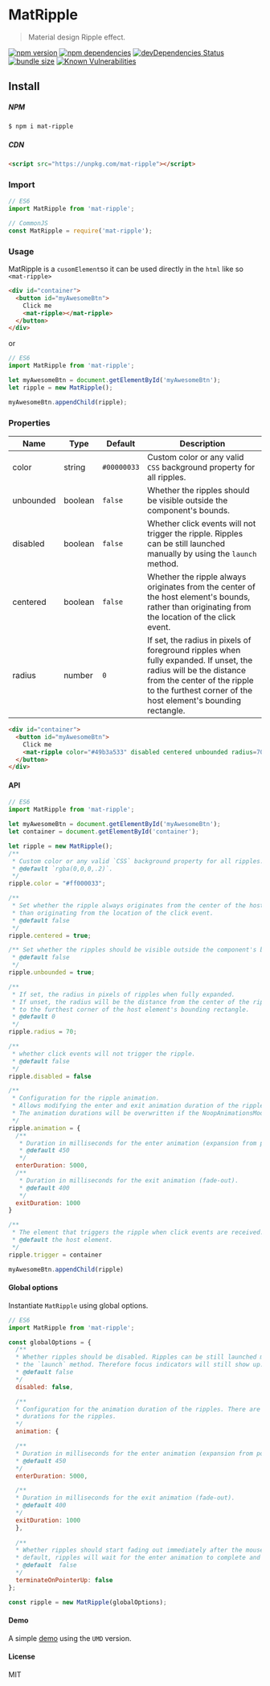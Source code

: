 # MatRipple

> Material design Ripple effect.

[![npm version](https://badgen.net/npm/v/mat-ripple)](https://www.npmjs.com/package/mat-ripple) [![npm dependencies](https://badgen.net/david/dep/moustafajazzar/mat-ripple)](https://david-dm.org/moustafajazzar/mat-ripple) [![devDependencies Status](https://david-dm.org/moustafajazzar/mat-ripple/dev-status.svg)](https://david-dm.org/moustafajazzar/mat-ripple?type=dev) [![bundle size](https://badgen.net/bundlephobia/minzip/mat-ripple)](https://bundlephobia.com/result?p=mat-ripple) [![Known Vulnerabilities](https://snyk.io/test/github/moustafajazzar/mat-ripple/badge.svg)](https://snyk.io/test/github/moustafajazzar/mat-ripple)
## Install
##### NPM
```bash
$ npm i mat-ripple
```
##### CDN
```html
<script src="https://unpkg.com/mat-ripple"></script>
```

### Import
```javascript
// ES6
import MatRipple from 'mat-ripple';

// CommonJS
const MatRipple = require('mat-ripple');
```
### Usage
MatRipple is a `cusomElement`so it can be used directly in the `html` like so `<mat-ripple>`
```html
<div id="container">
  <button id="myAwesomeBtn">
    Click me
    <mat-ripple></mat-ripple>
  </button>
</div>
```
or
```javascript
// ES6
import MatRipple from 'mat-ripple';

let myAwesomeBtn = document.getElementById('myAwesomeBtn');
let ripple = new MatRipple();

myAwesomeBtn.appendChild(ripple);
```
### Properties
| Name    | Type    | Default     | Description |
| ----    | ----    | -------     | ----------- | 
|color    | string  | `#00000033` | Custom color or any valid `CSS` background property for all ripples.|
|unbounded| boolean | `false`     | Whether the ripples should be visible outside the component's bounds.|
|disabled | boolean | `false`     | Whether click events will not trigger the ripple. Ripples can be still launched manually by using the `launch` method.|
|centered | boolean | `false`     | Whether the ripple always originates from the center of the host element's bounds, rather than originating from the location of the click event.|
|radius   |  number | `0`         | If set, the radius in pixels of foreground ripples when fully expanded. If unset, the radius will be the distance from the center of the ripple to the furthest corner of the host element's bounding rectangle.|
```html
<div id="container">
  <button id="myAwesomeBtn">
    Click me
    <mat-ripple color="#49b3a533" disabled centered unbounded radius=70></mat-ripple>
  </button>
</div>
```
#### API
```javascript
// ES6
import MatRipple from 'mat-ripple';

let myAwesomeBtn = document.getElementById('myAwesomeBtn');
let container = document.getElementById('container');

let ripple = new MatRipple();
/** 
 * Custom color or any valid `CSS` background property for all ripples. 
 * @default `rgba(0,0,0,.2)`.
 */
ripple.color = "#ff000033";

/**
 * Set whether the ripple always originates from the center of the host element's bounds, rather
 * than originating from the location of the click event.
 * @default false
 */
ripple.centered = true;

/** Set whether the ripples should be visible outside the component's bounds.
 * @default false
 */
ripple.unbounded = true;

/**
 * If set, the radius in pixels of ripples when fully expanded.
 * If unset, the radius will be the distance from the center of the ripple
 * to the furthest corner of the host element's bounding rectangle.
 * @default 0
 */
ripple.radius = 70;

/** 
 * whether click events will not trigger the ripple.
 * @default false
 */
ripple.disabled = false

/** 
 * Configuration for the ripple animation.
 * Allows modifying the enter and exit animation duration of the ripples.
 * The animation durations will be overwritten if the NoopAnimationsModule is being used.
 */
ripple.animation = {
  /** 
   * Duration in milliseconds for the enter animation (expansion from point of contact). 
   * @default 450
   */
  enterDuration: 5000,
  /**
   * Duration in milliseconds for the exit animation (fade-out). 
   * @default 400
   */
  exitDuration: 1000
}

/** 
 * The element that triggers the ripple when click events are received. 
 * @default the host element.
 */
ripple.trigger = container

myAwesomeBtn.appendChild(ripple)
```
#### Global options
Instantiate `MatRipple` using global options.
```javascript
// ES6
import MatRipple from 'mat-ripple';

const globalOptions = {
  /**
  * Whether ripples should be disabled. Ripples can be still launched manually by using
  * the `launch` method. Therefore focus indicators will still show up.
  * @default false
  */
  disabled: false,

  /**
  * Configuration for the animation duration of the ripples. There are two phases with different
  * durations for the ripples.
  */
  animation: {

  /**
  * Duration in milliseconds for the enter animation (expansion from point of contact).
  * @default 450
  */
  enterDuration: 5000,

  /**
  * Duration in milliseconds for the exit animation (fade-out).
  * @default 400
  */
  exitDuration: 1000
  },
  
  /**
  * Whether ripples should start fading out immediately after the mouse or touch is released. By
  * default, ripples will wait for the enter animation to complete and for mouse or touch release.
  * @default  false
  */
  terminateOnPointerUp: false
};

const ripple = new MatRipple(globalOptions);
```

#### Demo
A simple [demo](https://codepen.io/MoustafaJazzar/pen/WBYpLN) using the `UMD` version.
#### License
MIT
